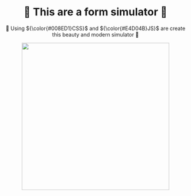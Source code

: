 <div align="center">
    <h1> 🤍 This are a form simulator 🤍</h1>
    <p font-size="20px">🤍 Using ${\color{#008ED1}CSS}$ and ${\color{#E4D04B}JS}$ are create this beauty and modern simulator 🤍</p>
    <img width="400px" src="https://i.pinimg.com/564x/33/7a/aa/337aaa5c0bbf37bda635a2a9ee0b1f7a.jpg">
</div>